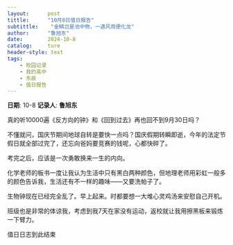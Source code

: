 ```yaml
---
layout:      post
tittle:      "10月8日值日报告"
subtittle:    "金鳞岂是池中物，一遇风雨便化龙"
author:      "鲁旭东"
date:        2024-10-8
catalog:     ture
header-style: text
tags: 
    - 校园记录
    - 我的高中
    - 东辰
    - 值日报告
---
```


**日期**: 10-8
**记录人**: **鲁旭东**

真的听10000遍《反方向的钟》和《回到过去》再也回不到9月30日吗？

不懂就问，国庆节期间地球自转是要快一点吗？国庆假期转瞬即逝，今年的法定节假日就全部过完了，还忘向爸妈要竞赛的钱呢，心都快碎了。

考完之后，应该是一次勇敢换来一生的内向。

化学老师的板书一度让我认为生活中只有黑白两种颜色，但地理老师用彩虹一般多的颜色告诉我，生活还有不一样的趣味——又要洗帕子了。

生物钟现在已经完全乱了。早上起来。时都要想一大堆心灵鸡汤来安慰自己开机。

班级也是非常的体谅我，考虑到我7天在家没有运动，返校就让我用擦黑板来锻炼一下臂力。

值日日志到此结束
